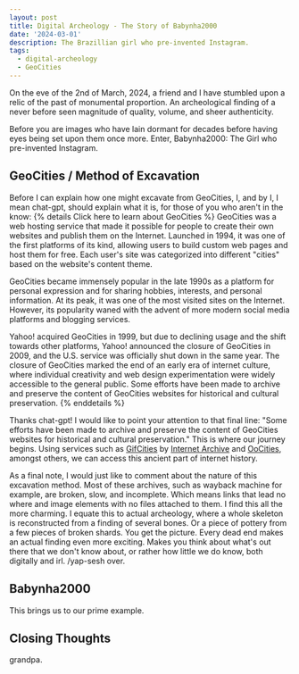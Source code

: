 ```yaml
---
layout: post
title: Digital Archeology - The Story of Babynha2000
date: '2024-03-01'
description: The Brazillian girl who pre-invented Instagram.
tags:
  - digital-archeology
  - GeoCities
---
```

On the eve of the 2nd of March, 2024, a friend and I have stumbled upon a relic of the past of monumental proportion. An archeological finding of a never before seen magnitude of quality, volume, and sheer authenticity.

Before you are images who have lain dormant for decades before having eyes being set upon them once more. Enter, Babynha2000: The Girl who pre-invented Instagram.

## GeoCities / Method of Excavation
Before I can explain how one might excavate from GeoCities, I, and by I, I mean chat-gpt, should explain what it is, for those of you who aren't in the know:
{% details Click here to learn about GeoCities %} 
GeoCities was a web hosting service that made it possible for people to create their own websites and publish them on the Internet. Launched in 1994, it was one of the first platforms of its kind, allowing users to build custom web pages and host them for free. Each user's site was categorized into different "cities" based on the website's content theme.

GeoCities became immensely popular in the late 1990s as a platform for personal expression and for sharing hobbies, interests, and personal information. At its peak, it was one of the most visited sites on the Internet. However, its popularity waned with the advent of more modern social media platforms and blogging services.

Yahoo! acquired GeoCities in 1999, but due to declining usage and the shift towards other platforms, Yahoo! announced the closure of GeoCities in 2009, and the U.S. service was officially shut down in the same year. The closure of GeoCities marked the end of an early era of internet culture, where individual creativity and web design experimentation were widely accessible to the general public. Some efforts have been made to archive and preserve the content of GeoCities websites for historical and cultural preservation.
 {% enddetails %}
 
Thanks chat-gpt! I would like to point your attention to that final line: "Some efforts have been made to archive and preserve the content of GeoCities websites for historical and cultural preservation."
This is where our journey begins. Using services such as [GifCities](https://gifcities.org/) by [Internet Archive](https://archive.org) and [OoCities](https://www.oocities.org/#gsc.tab=0), amongst others, we can access this ancient part of internet history.

As a final note, I would just like to comment about the nature of this excavation method. Most of these archives, such as wayback machine for example, are broken, slow, and incomplete. Which means links that lead no where and image elements with no files attached to them.
I find this all the more charming. I equate this to actual archeology, where a whole skeleton is reconstructed from a finding of several bones. Or a piece of pottery from a few pieces of broken shards.
You get the picture. Every dead end makes an actual finding even more exciting. Makes you think about what's out there that we don't know about, or rather how little we do know, both digitally and irl.
/yap-sesh over.

## Babynha2000
This brings us to our prime example.

## Closing Thoughts
grandpa.